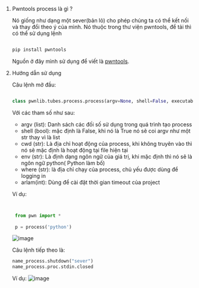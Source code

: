 
1. Pwntools process là gì ?

   Nó giống như dạng một sever(bản lỏ) cho phép chúng ta có thể kết nối và thay đổi theo ý của mình. Nó thuộc trong thư viện pwntools, để tải thì có thể sử dụng lệnh

   ```python

   pip install pwntools

   ```

   Nguồn ở đây mình sử dụng để viết là [pwntools](https://docs.pwntools.com/en/stable/tubes/processes.html).

2. Hướng dẫn sử dụng

   Câu lệnh mở đầu:

   ```python

   class pwnlib.tubes.process.process(argv=None, shell=False, executable=None, cwd=None, env=None, stdin=-1, stdout=<pwnlib.tubes.process.PTY object>, stderr=-2, close_fds=True, preexec_fn=<function process.<lambda>>, raw=True, aslr=None, setuid=None, where='local', display=None, alarm=None, *args, **kwargs)


   ```

   Với các tham số như sau:
   + argv (list): Danh sách các đối số sử dụng trong quá trình tạo process
   + shell (bool): mặc định là False, khi nó là True nó sẽ coi argv như một str thay vì là list
   + cwd (str): Là địa chỉ hoạt động của process, khi không truyên vào thì nó sẽ mặc định là hoạt động tại file hiện tại
   + env (str): Là định dạng ngôn ngữ của giá trị, khi mặc định thì nó sẽ là ngôn ngữ python( Python làm bố)
   + where (str): là địa chỉ chạy của process, chủ yếu được dùng để logging in
   + arlam(int): Dùng để cài đặt thời gian timeout của project

   Ví dụ:
   ```python

   
    from pwn import *
    
    p = process('python')

   ```

   ![image](https://github.com/MinhFanBoy/KCSC_tranning/assets/145200520/91966f3f-d8f5-42ab-a396-fd0f41b29de0)

   Câu lệnh tiếp theo là:
   ```python
   name_process.shutdown("sever")
   name_process.proc.stdin.closed
   ```
   Ví dụ:
   ![image](https://github.com/MinhFanBoy/KCSC_tranning/assets/145200520/09bdbf6c-953b-4958-acb8-8e78a3928e85)

   



  
